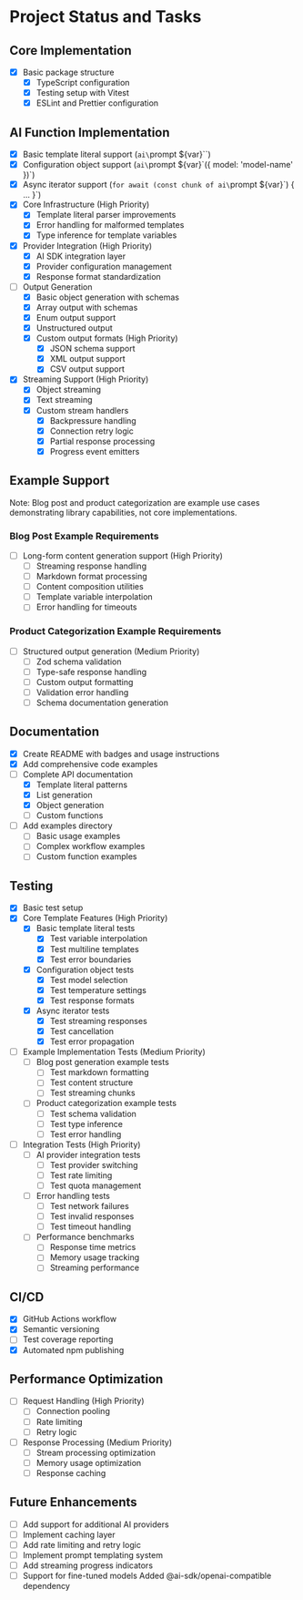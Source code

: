 # Project Status and Tasks

## Core Implementation

- [x] Basic package structure
  - [x] TypeScript configuration
  - [x] Testing setup with Vitest
  - [x] ESLint and Prettier configuration

## AI Function Implementation
- [x] Basic template literal support (`ai\`prompt ${var}\``)
- [x] Configuration object support (`ai\`prompt ${var}\`({ model: 'model-name' })`)
- [x] Async iterator support (`for await (const chunk of ai\`prompt ${var}\`) { ... }`)
- [x] Core Infrastructure (High Priority)
  - [x] Template literal parser improvements
  - [x] Error handling for malformed templates
  - [x] Type inference for template variables
- [x] Provider Integration (High Priority)
  - [x] AI SDK integration layer
  - [x] Provider configuration management
  - [x] Response format standardization
- [ ] Output Generation
  - [x] Basic object generation with schemas
  - [x] Array output with schemas
  - [x] Enum output support
  - [x] Unstructured output
  - [x] Custom output formats (High Priority)
    - [x] JSON schema support
    - [x] XML output support
    - [x] CSV output support
- [x] Streaming Support (High Priority)
  - [x] Object streaming
  - [x] Text streaming
  - [x] Custom stream handlers
    - [x] Backpressure handling
    - [x] Connection retry logic
    - [x] Partial response processing
    - [x] Progress event emitters

## Example Support
Note: Blog post and product categorization are example use cases demonstrating library capabilities, not core implementations.

### Blog Post Example Requirements
- [ ] Long-form content generation support (High Priority)
  - [ ] Streaming response handling
  - [ ] Markdown format processing
  - [ ] Content composition utilities
  - [ ] Template variable interpolation
  - [ ] Error handling for timeouts

### Product Categorization Example Requirements
- [ ] Structured output generation (Medium Priority)
  - [ ] Zod schema validation
  - [ ] Type-safe response handling
  - [ ] Custom output formatting
  - [ ] Validation error handling
  - [ ] Schema documentation generation

## Documentation

- [x] Create README with badges and usage instructions
- [x] Add comprehensive code examples
- [ ] Complete API documentation
  - [x] Template literal patterns
  - [x] List generation
  - [x] Object generation
  - [ ] Custom functions
- [ ] Add examples directory
  - [ ] Basic usage examples
  - [ ] Complex workflow examples
  - [ ] Custom function examples

## Testing

- [x] Basic test setup
- [x] Core Template Features (High Priority)
  - [x] Basic template literal tests
    - [x] Test variable interpolation
    - [x] Test multiline templates
    - [x] Test error boundaries
  - [x] Configuration object tests
    - [x] Test model selection
    - [x] Test temperature settings
    - [x] Test response formats
  - [x] Async iterator tests
    - [x] Test streaming responses
    - [x] Test cancellation
    - [x] Test error propagation
- [ ] Example Implementation Tests (Medium Priority)
  - [ ] Blog post generation example tests
    - [ ] Test markdown formatting
    - [ ] Test content structure
    - [ ] Test streaming chunks
  - [ ] Product categorization example tests
    - [ ] Test schema validation
    - [ ] Test type inference
    - [ ] Test error handling
- [ ] Integration Tests (High Priority)
  - [ ] AI provider integration tests
    - [ ] Test provider switching
    - [ ] Test rate limiting
    - [ ] Test quota management
  - [ ] Error handling tests
    - [ ] Test network failures
    - [ ] Test invalid responses
    - [ ] Test timeout handling
  - [ ] Performance benchmarks
    - [ ] Response time metrics
    - [ ] Memory usage tracking
    - [ ] Streaming performance

## CI/CD

- [x] GitHub Actions workflow
- [x] Semantic versioning
- [ ] Test coverage reporting
- [x] Automated npm publishing

## Performance Optimization

- [ ] Request Handling (High Priority)
  - [ ] Connection pooling
  - [ ] Rate limiting
  - [ ] Retry logic
- [ ] Response Processing (Medium Priority)
  - [ ] Stream processing optimization
  - [ ] Memory usage optimization
  - [ ] Response caching

## Future Enhancements

- [ ] Add support for additional AI providers
- [ ] Implement caching layer
- [ ] Add rate limiting and retry logic
- [ ] Implement prompt templating system
- [ ] Add streaming progress indicators
- [ ] Support for fine-tuned models
Added @ai-sdk/openai-compatible dependency
